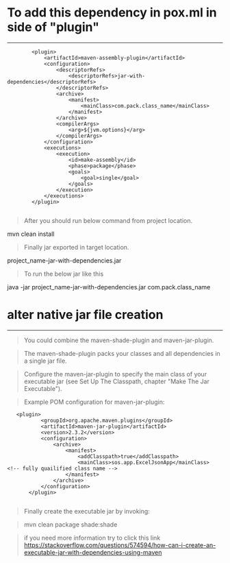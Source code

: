 # To add this dependency in pox.ml in side of "plugin"
---
```
		<plugin>	
			<artifactId>maven-assembly-plugin</artifactId>
			<configuration>
				<descriptorRefs>
					<descriptorRefs>jar-with-dependencies</descriptorRefs>
				</descriptorRefs>
				<archive>
					<manifest>
						<mainClass>com.pack.class_name</mainClass>
					</manifest>
				</archive>
				<compilerArgs>
					<arg>${jvm.options}</arg>
				</compilerArgs>	
			</configuration>
			<executions>
				<execution>
					<id>make-assembly</id>
					<phase>package</phase>
					<goals>
						<goal>single</goal>
					</goals>
				</execution>
			</executions>
		</plugin>	
   
```   
> After you should run below command from project location.
 
 mvn clean install
 
 > Finally jar exported in target location.
 
 project_name-jar-with-dependencies.jar
 
 > To run the below jar like this 
 
 java -jar project_name-jar-with-dependencies.jar com.pack.class_name <arguments>
 
 # alter native jar file creation
 ---
 

> You could combine the maven-shade-plugin and maven-jar-plugin.

> The maven-shade-plugin packs your classes and all dependencies in a single jar file.

> Configure the maven-jar-plugin to specify the main class of your executable jar (see Set Up The Classpath, chapter "Make The Jar Executable").

> Example POM configuration for maven-jar-plugin:


 ```
 	<plugin>
            <groupId>org.apache.maven.plugins</groupId>
            <artifactId>maven-jar-plugin</artifactId>
            <version>2.3.2</version>
            <configuration>
                <archive>
                    <manifest>
                        <addClasspath>true</addClasspath>
                        <mainClass>sos.app.ExcelJsonApp</mainClass>       <!-- fully quailified class name -->
                    </manifest>
                </archive>
            </configuration>
        </plugin>
			 
```

> Finally create the executable jar by invoking:

> mvn clean package shade:shade

> if you need more information try to click this link https://stackoverflow.com/questions/574594/how-can-i-create-an-executable-jar-with-dependencies-using-maven
